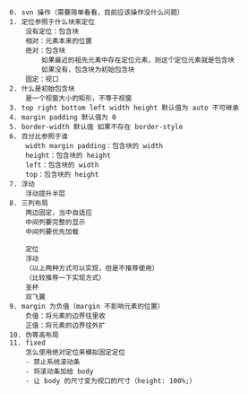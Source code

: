 ###
	0. svn 操作（需要简单看看，目前应该操作没什么问题）
	1. 定位参照于什么块来定位
		没有定位：包含块
		相对：元素本来的位置
		绝对：包含块
			如果最近的祖先元素中存在定位元素，则这个定位元素就是包含块
			如果没有，包含块为初始包含块
		固定：视口
	2. 什么是初始包含块
		是一个视窗大小的矩形，不等于视窗
	3. top right bottom left width height 默认值为 auto 不可继承
	4. margin padding 默认值为 0
	5. border-width 默认值 如果不存在 border-style
	6. 百分比参照于谁
		width margin padding：包含块的 width
		height：包含块的 height
		left：包含块的 width
		top：包含块的 height
	7. 浮动
		浮动提升半层
	8. 三列布局
		两边固定，当中自适应
		中间列要完整的显示
		中间列要优先加载
		
		定位
		浮动
		（以上两种方式可以实现，但是不推荐使用）
		（比较推荐一下实现方式）
		圣杯
		双飞翼
	9. margin 为负值（margin 不影响元素的位置）
		负值：将元素的边界往里收
		正值：将元素的边界往外扩
	10. 伪等高布局
	11. fixed
		怎么使用绝对定位来模拟固定定位
		- 禁止系统滚动条
		- 将滚动条加给 body
		- 让 body 的尺寸变为视口的尺寸（height: 100%;）
	